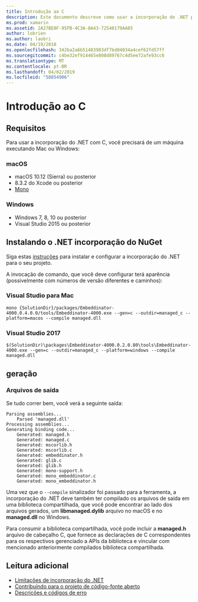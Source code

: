 ```yaml
---
title: Introdução ao C
description: Este documento descreve como usar a incorporação do .NET para inserir o código .NET em um aplicativo C. Ele aborda como usar a incorporação do .NET no Visual Studio de 2019 e o Visual Studio para Mac.
ms.prod: xamarin
ms.assetid: 2A27BE0F-95FB-4C3A-8A43-72540179AA85
author: lobrien
ms.author: laobri
ms.date: 04/19/2018
ms.openlocfilehash: 342ba2a6b51483983df7bd04034a4cef62fd57ff
ms.sourcegitcommit: c4be32ef914465e808d89767c4d5ee72afe93cc6
ms.translationtype: MT
ms.contentlocale: pt-BR
ms.lasthandoff: 04/02/2019
ms.locfileid: "58854906"
---
```

# <a name="getting-started-with-c"></a>Introdução ao C

## <a name="requirements"></a>Requisitos

Para usar a incorporação do .NET com C, você precisará de um máquina executando Mac ou Windows:

### <a name="macos"></a>macOS

* macOS 10.12 (Sierra) ou posterior
* 8.3.2 do Xcode ou posterior
* [Mono](https://www.mono-project.com/download/)

### <a name="windows"></a>Windows

* Windows 7, 8, 10 ou posterior
* Visual Studio 2015 ou posterior

## <a name="installing-net-embedding-from-nuget"></a>Instalando o .NET incorporação do NuGet

Siga estas [instruções](~/tools/dotnet-embedding/get-started/install/install.md) para instalar e configurar a incorporação do .NET para o seu projeto.

A invocação de comando, que você deve configurar terá aparência (possivelmente com números de versão diferentes e caminhos):

### <a name="visual-studio-for-mac"></a>Visual Studio para Mac

```shell
mono {SolutionDir}/packages/Embeddinator-4000.0.4.0.0/tools/Embeddinator-4000.exe --gen=c --outdir=managed_c --platform=macos --compile managed.dll
```

### <a name="visual-studio-2017"></a>Visual Studio 2017

```shell
$(SolutionDir)\packages\Embeddinator-4000.0.2.0.80\tools\Embeddinator-4000.exe --gen=c --outdir=managed_c --platform=windows --compile managed.dll
```

## <a name="generation"></a>geração

### <a name="output-files"></a>Arquivos de saída

Se tudo correr bem, você verá a seguinte saída:

```shell
Parsing assemblies...
    Parsed 'managed.dll'
Processing assemblies...
Generating binding code...
    Generated: managed.h
    Generated: managed.c
    Generated: mscorlib.h
    Generated: mscorlib.c
    Generated: embeddinator.h
    Generated: glib.c
    Generated: glib.h
    Generated: mono-support.h
    Generated: mono_embeddinator.c
    Generated: mono_embeddinator.h
```

Uma vez que o `--compile` sinalizador foi passado para a ferramenta, a incorporação do .NET deve também ter compilado os arquivos de saída em uma biblioteca compartilhada, que você pode encontrar ao lado dos arquivos gerados, um **libmanaged.dylib** arquivo no macOS e no **managed.dll** no Windows.

Para consumir a biblioteca compartilhada, você pode incluir a **managed.h** arquivo de cabeçalho C, que fornece as declarações de C correspondentes para os respectivos gerenciado a APIs da biblioteca e vincular com mencionado anteriormente compilados biblioteca compartilhada.

## <a name="further-reading"></a>Leitura adicional

* [Limitações de incorporação do .NET](~/tools/dotnet-embedding/limitations.md)
* [Contribuindo para o projeto de código-fonte aberto](https://github.com/mono/Embeddinator-4000/blob/master/Contributing.md)
* [Descrições e códigos de erro](~/tools/dotnet-embedding/errors.md)
